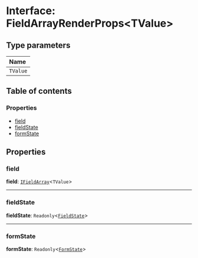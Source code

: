 # Interface: FieldArrayRenderProps\<TValue>

## Type parameters

| Name |
| :------ |
| `TValue` |

## Table of contents

### Properties

* [field](/en/auto-docs/free-layout-editor/interfaces/FieldArrayRenderProps.md#field)
* [fieldState](/en/auto-docs/free-layout-editor/interfaces/FieldArrayRenderProps.md#fieldstate)
* [formState](/en/auto-docs/free-layout-editor/interfaces/FieldArrayRenderProps.md#formstate)

## Properties

### field

**field**: [`IFieldArray`](/en/auto-docs/free-layout-editor/interfaces/IFieldArray.md)<`TValue`>

***

### fieldState

**fieldState**: `Readonly`<[`FieldState`](/en/auto-docs/free-layout-editor/interfaces/FieldState.md)>

***

### formState

**formState**: `Readonly`<[`FormState`](/en/auto-docs/free-layout-editor/interfaces/FormState.md)>

